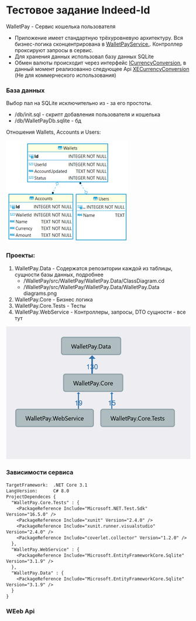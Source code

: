 # Тестовое задание Indeed-Id 

WalletPay - Сервис кошелька пользователя

- Приложение имеет стандартную трёхуровневую архитектуру. Вся бизнес-логика сконцентрирована в [WalletPayService.](https://github.com/wargerun/WalletPay/blob/b26ff7f7b68d799a7e1373caa9ae3eb084e574f0/src/WalletPay/WalletPay.Core/WalletPayService.cs#L11). Контроллер проксируют запросы в сервис.
- Для хранения данных использовал базу данных SQLite
- Обмен валюты происходит через интерфейс [ICurrencyConversion](https://github.com/wargerun/WalletPay/blob/b26ff7f7b68d799a7e1373caa9ae3eb084e574f0/src/WalletPay/WalletPay.Core/CurrencyConversions/ICurrencyConversion.cs#L3), в данный момент реализованно следующее Api [XECurrencyConversion](https://github.com/wargerun/WalletPay/blob/b26ff7f7b68d799a7e1373caa9ae3eb084e574f0/src/WalletPay/WalletPay.Core/CurrencyConversions/XECurrencyConversion.cs) (Не для коммерческого использования)

### База данных 
Выбор пал на SQLite исключительно из - за его простоты.
- /db/init.sql - скрипт добавления пользователя и кошелька
- /db/WalletPayDb.sqlite - бд

Отношения Wallets, Accounts и Users:

![WalletPayDb.sqlite](https://github.com/wargerun/WalletPay/blob/main/db/ERDiagram.WalletPay.png)


### Проекты:
1. WalletPay.Data - Содержатся репозитории каждой из таблицы, сущности базы данных, подробнее
    * /WalletPay/src/WalletPay/WalletPay.Data/ClassDiagram.cd
    * /WalletPay/src/WalletPay/WalletPay.Data/WalletPay.Data diagrams.png
2. WalletPay.Core - Бизнес логика
3. WalletPay.Core.Tests - Тесты
4. WalletPay.WebService - Контроллеры, запросы, DTO сущности - все тут

![Test Image 3](https://github.com/wargerun/WalletPay/blob/main/src/WalletPay/Projects%20Dependencies%20Diagrams.png)

### Зависимости сервиса
    TargetFramework:  .NET Core 3.1
    LangVersion:      C# 8.0
    ProjectDependeces {
      "WalletPay.Core.Tests" : {
        <PackageReference Include="Microsoft.NET.Test.Sdk" Version="16.5.0" />
        <PackageReference Include="xunit" Version="2.4.0" />
        <PackageReference Include="xunit.runner.visualstudio" Version="2.4.0" />
        <PackageReference Include="coverlet.collector" Version="1.2.0" />
      },
      "WalletPay.WebService" : {
        <PackageReference Include="Microsoft.EntityFrameworkCore.Sqlite" Version="3.1.9" />
      },
      "WalletPay.Data" : {
        <PackageReference Include="Microsoft.EntityFrameworkCore.Sqlite" Version="3.1.9" />
      }
    }
    
### WEeb Api


